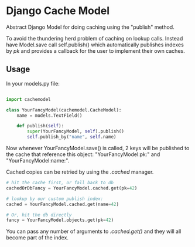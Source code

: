 # Django Cache Model

Abstract Django Model for doing caching using the "publish" method.

To avoid the thundering herd problem of caching on lookup calls. Instead have Model.save call self.publish() which automatically publishes indexes by _pk_ and provides a callback for the user to implement their own caches.

## Usage


In your models.py file:

```python

import cachemodel

class YourFancyModel(cachemodel.CacheModel):
    name = models.TextField()

    def publish(self):
        super(YourFancyModel, self).publish()
        self.publish_by("name", self.name)
```

Now whenever YourFancyModel.save() is called, 2 keys will be published to the cache that reference this object: "YourFancyModel:pk:<pk>" and "YourFancyModel:name:<name>".

Cached copies can be retried by using the _.cached_ manager.

```python
# hit the cache first, or fall back to db
cachedOrDbFancy = YourFancyModel.cached.get(pk=42)   

# lookup by our custom publish index:
cached = YourFancyModel.cached.get(name=42)

# Or, hit the db directly
fancy = YourFancyModel.objects.get(pk=42)

```


You can pass any number of arguments to _.cached.get()_ and they will all become part of the index.